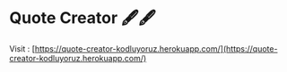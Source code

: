 # Quote Creator 🖋🖋

Visit : [https://quote-creator-kodluyoruz.herokuapp.com/](https://quote-creator-kodluyoruz.herokuapp.com/)

